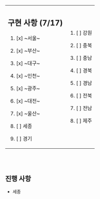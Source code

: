 <table>
  <tr>
    <td>
      
## 구현 사항 (7/17)
1. [x] ~서울~
2. [x] ~부산~
3. [x] ~대구~
4. [x] ~인천~
5. [x] ~광주~
6. [x] ~대전~
7. [x] ~울산~
8. [ ] 세종
9. [ ] 경기

      </td>
      <td>

    1. [ ] 강원
    2. [ ] 충북
    3. [ ] 충남
    4. [ ] 경북
    5. [ ] 경남
    6. [ ] 전북
    7. [ ] 전남
    8. [ ] 제주

          </td>
        </tr>

    </table>
    <br /><br />

## 진행 사항

- 세종
